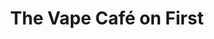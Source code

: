 ---
title: "The Vape Café on First"
url: /spruce-grove/the-vape-cafe-on-first/
shop: E-Zigaretten
---